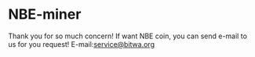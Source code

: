 # NBE-miner
Thank you for so much concern! If want NBE coin, you can send e-mail to us for you request! E-mail:service@bitwa.org
